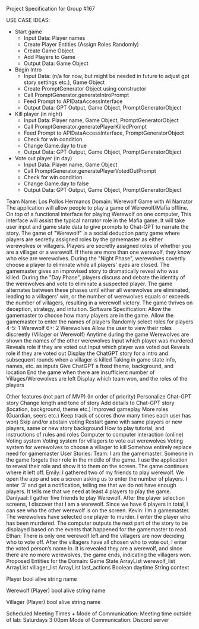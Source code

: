 Project Specification for Group #167

USE CASE IDEAS:
- Start game
  - Input Data: Player names
  - Create Player Entities (Assign Roles Randomly)
  - Create Game Object
  - Add Players to Game
  - Output Data: Game Object
- Begin Intro
  - Input Data: (n/a for now, but might be needed in future to adjust gpt story settings etc.), Game Object
  - Create PromptGenerator Object using constructor
  - Call PromptGenerator.generateIntroPrompt
  - Feed Prompt to APIDataAccessInterface
  - Output Data: GPT Output, Game Object, PromptGeneratorObject
- Kill player (in night)
  - Input Data: Player name, Game Object, PromptGeneratorObject
  - Call PromptGenerator.generatePlayerKilledPrompt
  - Feed Prompt to APIDataAccessInterface, PromptGeneratorObject
  - Check for win condition
  - Change Game.day to true
  - Output Data: GPT Output, Game Object, PromptGeneratorObject
- Vote out player (in day)
  - Input Data: Player name, Game Object
  - Call PromptGenerator.generatePlayerVotedOutPrompt
  - Check for win condition
  - Change Game.day to false
  - Output Data: GPT Output, Game Object, PromptGeneratorObject


Team Name: Los Pollos Hermanos
Domain: Werewolf Game with AI Narrator
The application will allow people to play a game of Werewolf/Mafia offline. On top of a functional interface for playing Werewolf on one computer, This interface will assist the typical narrator role in the Mafia game. It will take user input and game state data to give prompts to Chat-GPT to narrate the story.
The game of "Werewolf" is a social deduction party game where players are secretly assigned roles by the gamemaster as either werewolves or villagers. Players are secretly assigned roles of whether you are a villager or a werewolf. If there are more than one werewolf, they know who else are werewolves. During the "Night Phase", werewolves covertly choose a player to eliminate while all players' eyes are closed. The gamemaster gives an improvised story to dramatically reveal who was killed. During the "Day Phase", players discuss and debate the identity of the werewolves and vote to eliminate a suspected player. The game alternates between these phases until either all werewolves are eliminated, leading to a villagers' win, or the number of werewolves equals or exceeds the number of villagers, resulting in a werewolf victory. The game thrives on deception, strategy, and intuition.
Software Specification:
Allow the gamemaster to choose how many players are in the game.
Allow the gamemaster to enter the names of players
Randomly select roles for players
4-5: 1 Werewolf
6+: 2 Werewolves
Allow the user to view their roles discreetly (Villager or Werewolf)
Anytime during the game
Werewolves are shown the names of the other werewolves
Input which player was murdered
Reveals role if they are voted out
Input which player was voted out
Reveals role if they are voted out
Display the ChatGPT story for a intro and subsequent rounds when a villager is killed
Taking in game state info, names, etc. as inputs
Give ChatGPT a fixed theme, background, and location
End the game when there are insufficient number of Villages/Werewolves are left
Display which team won, and the roles of the players

Other features (not part of MVP) (In order of priority)
Personalize Chat-GPT story
Change length and tone of story
Add details to Chat-GPT story (location, background, theme etc.)
Improved gameplay
More roles (Guardian, seers etc.)
Keep track of scores (how many times each user has won)
Skip and/or abstain voting
Restart game with same players or new players, same or new story background
How to play tutorial, and instructions of rules and roles
Computer to computer interaction (online)
Voting system
Voting system for villagers to vote out werewolves
Voting system for werewolves to choose a villager to kill
Somehow entirely replace need for gamemaster
User Stories:
Team: I am the gamemaster. Someone in the game forgets their role in the middle of the game. I use the application to reveal their role and show it to them on the screen. The game continues where it left off.
Emily: I gathered two of my friends to play werewolf. We open the app and see a screen asking us to enter the number of players. I enter ‘3’ and get a notification, telling me that we do not have enough players. It tells me that we need at least 4 players to play the game.
Daniyaal: I gather five friends to play Werewolf. After the player selection screens, I discover that I am a werewolf. Since we have 6 players in total, I can see who the other werewolf is on the screen.
Kevin: I’m a gamemaster. The werewolves have selected one player to murder. I enter the player who has been murdered. The computer outputs the next part of the story to be displayed based on the events that happened for the gamemaster to read.
Ethan: There is only one werewolf left and the villagers are now deciding who to vote off. After the villagers have all chosen who to vote out, I enter the voted person’s name in. It is revealed they are a werewolf, and since there are no more werewolves, the game ends, indicating the villagers won.
Proposed Entities for the Domain:
Game State
ArrayList<Werewolf> werewolf_list
ArrayList<Villager> villager_list
ArrayList<T> last_actions
Boolean daytime
String context

Player
bool alive
string name

Werewolf (Player)
bool alive
string name

Villager (Player)
bool alive
string name

Scheduled Meeting Times + Mode of Communication:
Meeting time outside of lab: Saturdays 3:00pm
Mode of Communication: Discord server

